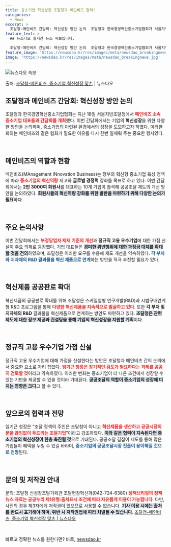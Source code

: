 ```yaml
---
title: 중소기업 혁신성장 조달청과 메인비즈 협력!
categories:
  - News
excerpt: >
  조달청-메인비즈 간담회: 혁신성장 방안 논의  조달청과 한국경영혁신중소기업협회가 서울지방조달청에서 메인비즈 …
feature_text: >
  ## 뉴스다오 실시간 뉴스 속보입니다.

  조달청-메인비즈 간담회: 혁신성장 방안 논의  조달청과 한국경영혁신중소기업협회가 서울지방조달청에서 메인비즈 …
feature_image: 'https://newsdao.kr/res/images/meta/newsdao_breakingnews.jpg'
image: 'https://newsdao.kr/res/images/meta/newsdao_breakingnews.jpg'
---
```


![뉴스다오 속보](https://newsdao.kr/res/images/meta/newsdao_breakingnews.jpg)

<p>출처: <a href="https://newsdao.kr/4937" rel="dofollow">조달청-메인비즈, 중소기업 혁신성장 맞손</a> | 뉴스다오</p>

<h2 data-ke-size="size26">조달청과 메인비즈 간담회: 혁신성장 방안 논의</h2>

<p data-ke-size="size16">조달청과 한국경영혁신중소기업협회는 지난 18일 서울지방조달청에서 <b><span style="color: #ee2323;">메인비즈 소속 중소기업 대표들과 간담회를 개최</span></b>했다. 이번 간담회에서는 기업의 <b>혁신성장</b>을 위한 다양한 방안을 논의하며, 중소기업의 마련된 환경에서의 성장을 도모하고자 하였다. 이러한 회의는 메인비즈와 같은 협회가 필요한 이유를 다시 한번 일깨워 주는 중요한 행사였다. </p>

<p data-ke-size="size16">&nbsp;</p>

<h2 data-ke-size="size26">메인비즈의 역할과 현황</h2>

<p data-ke-size="size16">메인비즈(MAnagement INnovation Business)는 정부의 혁신형 중소기업 육성 정책에 따라 <b><span style="color: #ee2323;">중소기업의 혁신역량</span></b> 제고와 <b>글로벌 경쟁력</b> 강화를 목표로 하고 있다. 이번 간담회에서는 <b>2만 3000여 회원사</b>를 대표하는 10개 기업이 참석해 공공조달 제도의 개선 방안을 논의하였다. <b><span style="background-color: #21538527;">회원사들의 혁신역량 강화를 위한 발판을 마련하기 위해 다양한 논의가 필요</span></b>하다.</p>

<p data-ke-size="size16">&nbsp;</p>

<h2 data-ke-size="size26">주요 논의사항</h2>

<p data-ke-size="size16">이번 간담회에서는 <b><span style="color: #ee2323;">부정당업자 제재 기준의 개선</span></b>과 <b>정규직 고용 우수기업</b>에 대한 가점 신설이 주요 의제로 등장했다. 기업 대표들은 <b><span style="background-color: #21538527;">경미한 위반행위에 대한 과징금 대체를 확대할 것을 건의</span></b>하였으며, 조달청은 이러한 요구를 수용해 제도 개선을 약속하였다. <b><span style="color: #1a5490;">각 부처와 지자체의 R&D 결과물을 혁신 제품으로 연계</span></b>하는 방안을 적극 추진할 필요가 있다.</p>

<p data-ke-size="size16">&nbsp;</p>

<h2 data-ke-size="size26">혁신제품 공공판로 확대</h2>

<p data-ke-size="size16">혁신제품의 공공판로 확대를 위해 조달청은 스케일업형 연구개발(R&D)과 시범구매연계형 R&D 프로그램을 통해 <b><span style="color: #ee2323;">다양한 혁신제품을 지속적으로 발굴하고 있다</span></b>. 또한 <b>각 부처 및 지자체의 R&D</b> 결과물을 혁신제품으로 연계하는 방안도 마련하고 있다. <b><span style="background-color: #21538527;">조달청은 관련 제도에 대한 정보 제공과 컨설팅을 통해 기업의 혁신성장을 지원할 계획</span></b>이다.</p>

<p data-ke-size="size16">&nbsp;</p>

<h2 data-ke-size="size26">정규직 고용 우수기업 가점 신설</h2>

<p data-ke-size="size16">정규직 고용 우수기업에 대해 가점을 신설한다는 방안은 조달청과 메인비즈 간의 논의에서 중요한 요소로 자리 잡았다. <b><span style="color: #ee2323;">임기근 청장은 장기적인 검토가 필요하다는 과제를 꼼꼼히 검토할 것</span></b>이라고 약속하였다. 이러한 변화는 중소기업이 더 나은 조건에서 성장할 수 있는 기반을 제공할 수 있을 것이라 기대된다. <b><span style="background-color: #21538527;">공공조달의 역할이 중소기업의 성장에 미치는 영향은 크다</span></b>고 할 수 있다.</p>

<p data-ke-size="size16">&nbsp;</p>

<h2 data-ke-size="size26">앞으로의 협력과 전망</h2>

<p data-ke-size="size16">임기근 청장은 “조달 정책의 주인은 조달청이 아니고 <b><span style="color: #ee2323;">혁신제품을 생산하고 공공시장의 문을 끊임없이 두드리는 조달기업</span></b>”이라고 강조하였다. <b><span style="background-color: #21538527;">이와 같은 협력이 지속된다면 중소기업의 혁신성장이 한층 촉진될 것</span></b>으로 기대된다. 공공조달 길잡이 제도를 통해 많은 기업들이 혜택을 누릴 수 있길 바라며, <b><span style="color: #1a5490;">중소기업의 공공조달시장 진출이 용이해질 것으로 전망</span></b>된다.</p>

<p data-ke-size="size16">&nbsp;</p>

<h2 data-ke-size="size26">문의 및 저작권 안내</h2>

<p data-ke-size="size16">문의: 조달청 신성장조달기획관 조달현장혁신과(042-724-6380) <b><span style="color: #ee2323;">정책브리핑의 정책 뉴스 자료는 공공누리 제1유형:출처표시 조건에 따라 자유롭게 이용이 가능합니다</span></b>. 다만, 사진의 경우 제3자에게 저작권이 있으므로 사용할 수 없습니다. <b><span style="background-color: #21538527;">기사 이용 시에는 출처를 반드시 표기해야 하며, 위반 시 저작권법에 따라 처벌될 수 있습니다</span></b>. <a href="https://newsdao.kr/4937">조달청-메인비즈, 중소기업 혁신성장 맞손 | 뉴스다오</a></p>

<p data-ke-size="size16">&nbsp;</p> 

빠르고 정확한 뉴스를 원한다면? 바로, <a href="https://newsdao.kr" rel="dofollow">newsdao.kr</a>


